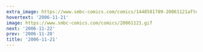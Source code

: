 ```yaml
---
extra_image: https://www.smbc-comics.com/comics/1448581789-20061121after.png
hovertext: '2006-11-21'
image: https://www.smbc-comics.com/comics/20061121.gif
next: '2006-11-22'
prev: '2006-11-20'
title: '2006-11-21'
---
```

